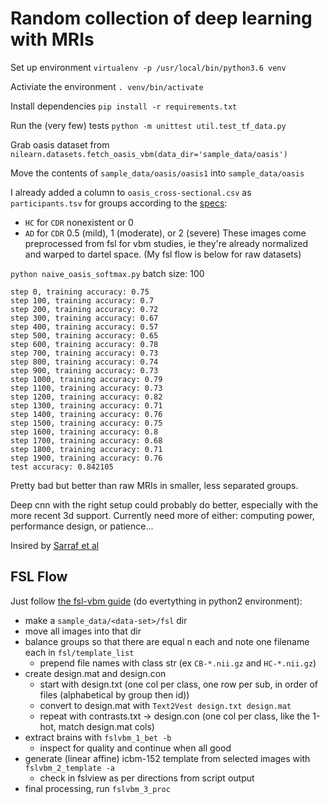 # Random collection of deep learning with MRIs

Set up environment `virtualenv -p /usr/local/bin/python3.6 venv`

Activiate the environment `. venv/bin/activate`

Install dependencies `pip install -r requirements.txt`

Run the (very few) tests `python -m unittest util.test_tf_data.py`

Grab oasis dataset from `nilearn.datasets.fetch_oasis_vbm(data_dir='sample_data/oasis')`

Move the contents of `sample_data/oasis/oasis1` into `sample_data/oasis`

I already added a column to `oasis_cross-sectional.csv` as `participants.tsv` for groups according to the [specs](http://www.oasis-brains.org/pdf/oasis_cross-sectional_facts.pdf):
  - `HC` for `CDR` nonexistent or 0
  - `AD` for `CDR` 0.5 (mild), 1 (moderate), or 2 (severe)
These images come preprocessed from fsl for vbm studies, ie they're already normalized and warped to dartel space. (My fsl flow is below for raw datasets)

`python naive_oasis_softmax.py` batch size: 100
```
step 0, training accuracy: 0.75
step 100, training accuracy: 0.7
step 200, training accuracy: 0.72
step 300, training accuracy: 0.67
step 400, training accuracy: 0.57
step 500, training accuracy: 0.65
step 600, training accuracy: 0.78
step 700, training accuracy: 0.73
step 800, training accuracy: 0.74
step 900, training accuracy: 0.73
step 1000, training accuracy: 0.79
step 1100, training accuracy: 0.73
step 1200, training accuracy: 0.82
step 1300, training accuracy: 0.71
step 1400, training accuracy: 0.76
step 1500, training accuracy: 0.75
step 1600, training accuracy: 0.8
step 1700, training accuracy: 0.68
step 1800, training accuracy: 0.71
step 1900, training accuracy: 0.76
test accuracy: 0.842105
```
Pretty bad but better than raw MRIs in smaller, less separated groups.

Deep cnn with the right setup could probably do better, especially with the more recent 3d support. Currently need more of either: computing power, performance design, or patience...

Insired by [Sarraf et al](http://biorxiv.org/content/biorxiv/early/2016/08/30/070441.full.pdf)

## FSL Flow
Just follow [the fsl-vbm guide](https://fsl.fmrib.ox.ac.uk/fsl/fslwiki/FSLVBM/UserGuide) (do evertything in python2 environment):
  - make a `sample_data/<data-set>/fsl` dir
  - move all images into that dir
  - balance groups so that there are equal n each and note one filename each in `fsl/template_list`
    - prepend file names with class str (ex `CB-*.nii.gz` and `HC-*.nii.gz`)
  - create design.mat and design.con
    - start with design.txt (one col per class, one row per sub, in order of files (alphabetical by group then id))
    - convert to design.mat with `Text2Vest design.txt design.mat`
    - repeat with contrasts.txt -> design.con (one col per class, like the 1-hot, match design.mat cols)
  - extract brains with `fslvbm_1_bet -b`
    - inspect for quality and continue when all good
  - generate (linear affine) icbm-152 template from selected images with `fslvbm_2_template -a`
    - check in fslview as per directions from script output
  - final processing, run `fslvbm_3_proc`

